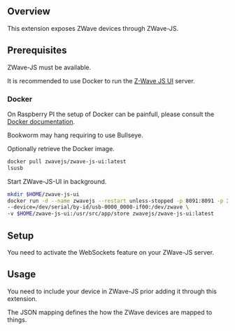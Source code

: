 ## Overview

This extension exposes ZWave devices through ZWave-JS.

## Prerequisites

ZWave-JS must be available.

It is recommended to use Docker to run the [Z-Wave JS UI](https://github.com/zwave-js/zwave-js-ui) server.

### Docker

On Raspberry PI the setup of Docker can be painfull, please consult the [Docker documentation](https://docs.docker.com/engine/install/debian/).

Bookworm may hang requiring to use Bullseye.

Optionally retrieve the Docker image.
```sh
docker pull zwavejs/zwave-js-ui:latest
lsusb
```

Start ZWave-JS-UI in background.
```sh
mkdir $HOME/zwave-js-ui
docker run -d --name zwavejs --restart unless-stopped -p 8091:8091 -p 3000:3000 -e TZ=Europe/Paris \
--device=/dev/serial/by-id/usb-0000_0000-if00:/dev/zwave \
-v $HOME/zwave-js-ui:/usr/src/app/store zwavejs/zwave-js-ui:latest
```

## Setup

You need to activate the WebSockets feature on your ZWave-JS server.

## Usage

You need to include your device in ZWave-JS prior adding it through this extension.

The JSON mapping defines the how the ZWave devices are mapped to things.
